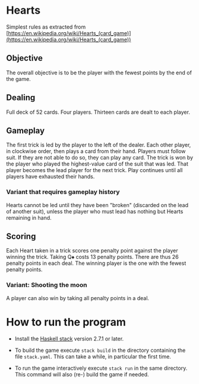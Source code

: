 # Hearts

Simplest rules as extracted from
[https://en.wikipedia.org/wiki/Hearts_(card_game)](https://en.wikipedia.org/wiki/Hearts_(card_game))

## Objective

The overall objective is to be the player with the fewest points by the end of the game.

## Dealing

Full deck of 52 cards. Four players. Thirteen cards are dealt to each
player.

## Gameplay

The first trick is led by the player to the left of the dealer.
Each other player, in clockwise order, then plays a card from their
hand.
Players must follow suit.
If they are not able to do so, they can play any card.
The trick is won by the player who played the highest-value card of
the suit that was led.
That player becomes the lead player for the next trick.
Play continues until all players have exhausted their hands.

### Variant that requires gameplay history

Hearts cannot be led until they have been "broken" (discarded on the lead of another suit), unless the player who must lead has nothing but Hearts remaining in hand.

## Scoring

Each Heart taken in a trick scores one penalty point against the
player winning the trick.
Taking Q♠ costs 13 penalty points.
There are thus 26 penalty points in each deal.
The winning player is the one with the fewest penalty points.

### Variant: Shooting the moon

A player can also win by taking all penalty points in a deal.

# How to run the program

* Install the [Haskell stack](https://www.haskellstack.org/)
  version 2.7.1 or later.

* To build the game execute `stack build` in the directory containing
the file `stack.yaml`. This can take a while, in particular the first
time.

* To run the game interactively execute `stack run` in the same
directory. This command will also (re-) build the game if needed.


